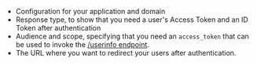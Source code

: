 * Configuration for your application and domain
* Response type, to show that you need a user's Access Token and an ID Token after authentication
* Audience and scope, specifying that you need an `access_token` that can be used to invoke the [/userinfo endpoint](/api/authentication#get-user-info).
* The URL where you want to redirect your users after authentication.

